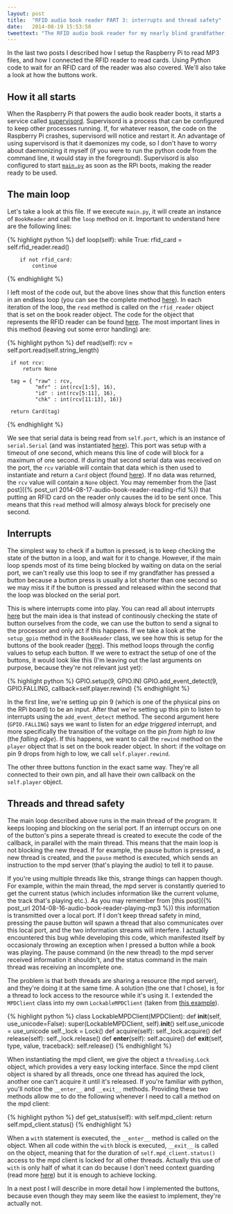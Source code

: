 ```yaml
---
layout: post
title:  "RFID audio book reader PART 3: interrupts and thread safety"
date:   2014-08-19 15:53:50
tweettext: "The RFID audio book reader for my nearly blind grandfather, PART 3: interrupts and thread safety."
---
```


In the last two posts I described how I setup the Raspberry Pi to read MP3 files, and how I connected the RFID reader to read cards. Using Python code to wait for an RFID card of the reader was also covered. We'll also take a look at how the buttons work.


## How it all starts

When the Raspberry Pi that powers the audio book reader boots, it starts a service called [supervisord](http://supervisord.org/). Supervisord is a process that can be configured to keep other processes running. If, for whatever reason, the code on the Raspberry Pi crashes, supervisord will notice and restart it. An advantage of using supervisord is that it daemonizes my code, so I don't have to worry about daemonizing it myself (if you were to run the python code from the command line, it would stay in the foreground). Supervisord is also configured to start [`main.py`](https://github.com/wkjagt/BookPlayer/blob/1.0/main.py) as soon as the RPi boots, making the reader ready to be used.


## The main loop

Let's take a look at this file. If we execute `main.py`, it will create an instance of `BookReader` and call the `loop` method on it. Important to understand here are the following lines:

{% highlight python %}
def loop(self):
    while True:
        rfid_card = self.rfid_reader.read()

        if not rfid_card:
            continue
{% endhighlight %}

I left most of the code out, but the above lines show that this function enters in an endless loop (you can see the complete method [here](https://github.com/wkjagt/BookPlayer/blob/1.0/main.py#L87)). In each iteration of the loop, the `read` method is called on the `rfid_reader` object that is set on the book reader object. The code for the object that represents the RFID reader can be found [here](https://github.com/wkjagt/BookPlayer/blob/1.0/rfid.py). The most important lines in this method (leaving out some error handling) are:

 {% highlight python %}
 def read(self):
     rcv = self.port.read(self.string_length)

     if not rcv:
         return None

     tag = { "raw" : rcv,
             "mfr" : int(rcv[1:5], 16),
             "id" : int(rcv[5:11], 16),
             "chk" : int(rcv[11:13], 16)}
     
     return Card(tag)
{% endhighlight %}


We see that serial data is being read from `self.port`, which is an instance of `serial.Serial` (and was instantiated [here](https://github.com/wkjagt/BookPlayer/blob/1.0/rfid.py#L29)). This port was setup with a timeout of one second, which means this line of code will block for a maximum of one second. If during that second serial data was received on the port, the `rcv` variable will contain that data which is then used to instantiate and return a `Card` object (found [here](https://github.com/wkjagt/BookPlayer/blob/1.0/rfid.py#L55)). If no data was returned, the `rcv` value will contain a `None` object. You may remember from the [last post]({% post_url 2014-08-17-audio-book-reader-reading-rfid %}) that putting an RFID card on the reader only causes the id to be sent once. This means that this `read` method will almosy always block for precisely one second.

## Interrupts

The simplest way to check if a button is pressed, is to keep checking the state of the button in a loop, and wait for it to change. However, if the main loop spends most of its time being blocked by waiting on data on the serial port, we can't really use this loop to see if my grandfather has pressed a button because a button press is usually a lot shorter than one second so we may miss it if the button is pressed and released within the second that the loop was blocked on the serial port.

This is where interrupts come into play. You can read all about interrupts [here](http://en.wikipedia.org/wiki/Interrupt) but the main idea is that instead of continously checking the state of button ourselves from the code, we can use the button to send a signal to the processor and only act if this happens. If we take a look at the `setup_gpio` method in the `BookReader` class, we see how this is setup for the buttons of the book reader ([here](https://github.com/wkjagt/BookPlayer/blob/1.0/main.py#L59)). This method loops through the config values to setup each button. If we were to extract the setup of one of the buttons, it would look like this (I'm leaving out the last arguments on purpose, because they're not relevant just yet):

{% highlight python %}
GPIO.setup(9, GPIO.IN)
GPIO.add_event_detect(9, GPIO.FALLING, callback=self.player.rewind)
{% endhighlight %}

In the first line, we're setting up pin 9 (which is one of the physical pins on the RPi board) to be an input. After that we're setting up this pin to listen to interrupts using the `add_event_detect` method. The second argument here (`GPIO.FALLING`) says we want to listen for an *edge triggered* interrupt, and more specifically the transition of the voltage on the pin *from high to low* (the *falling edge*). If this happens, we want to call the `rewind` method on the `player` object that is set on the book reader object. In short: if the voltage on pin 9 drops from high to low, we call `self.player.rewind`.

The other three buttons function in the exact same way. They're all connected to their own pin, and all have their own callback on the `self.player` object.

## Threads and thread safety

The main loop described above runs in the main thread of the program. It keeps looping and blocking on the serial port. If an interrupt occurs on one of the button's pins a seperate thread is created to execute the code of the callback, in parallel with the main thread. This means that the main loop is not blocking the new thread. If for example, the pause button is pressed, a new thread is created, and the `pause` method is executed, which sends an instruction to the mpd server (that's playing the audio) to tell it to pause.

If you're using multiple threads like this, strange things can happen though. For example, within the main thread, the mpd server is constantly queried to get the current status (which includes information like the current volume, the track that's playing etc.). As you may remember from [this post]({% post_url 2014-08-16-audio-book-reader-playing-mp3 %}) this information is transmitted over a local port. If I don't keep thread safety in mind, pressing the pause button will spawn a thread that also communicates over this local port, and the two information streams will interfere. I actually encountered this bug while developing this code, which manifested itself by occasionaly throwing an exception when I pressed a button while a book was playing. The pause command (in the new thread) to the mpd server received information it shouldn't, and the status command in the main thread was receiving an incomplete one.

The problem is that both threads are sharing a resource (the mpd server), and they're doing it at the same time. A solution (the one that I chose), is for a thread to lock access to the resource while it's using it. I extended the `MPDClient` class into my own `LockableMPDClient` (taken from [this example](https://github.com/Mic92/python-mpd2/blob/master/examples/locking.py)).

{% highlight python %}
class LockableMPDClient(MPDClient):
    def __init__(self, use_unicode=False):
        super(LockableMPDClient, self).__init__()
        self.use_unicode = use_unicode
        self._lock = Lock()
    def acquire(self):
        self._lock.acquire()
    def release(self):
        self._lock.release()
    def __enter__(self):
        self.acquire()
    def __exit__(self, type, value, traceback):
        self.release()
{% endhighlight %}

When instantiating the mpd client, we give the object a `threading.Lock` object, which provides a very easy locking interface. Since the mpd client object is shared by all threads, once one thread has aquired the lock, another one can't acquire it until it's released. If you're familiar with python, you'll notice the `__enter__` and `__exit__` methods. Providing these two methods allow me to do the following whenever I need to call a method on the mpd client:

{% highlight python %}
def get_status(self):
    with self.mpd_client:
        return self.mpd_client.status()
{% endhighlight %}

When a `with` statement is executed, the `__enter__` method is called on the object. When all code within the `with` block is executed, `__exit__` is called on the object, meaning that for the duration of `self.mpd_client.status()` access to the mpd client is locked for all other threads. Actually this use of `with` is only half of what it can do because I don't need context guarding (read more [here](http://effbot.org/zone/python-with-statement.htm)) but it is enough to achieve locking.

In a next post I will describe in more detail how I implemented the buttons, because even though they may seem like the easiest to implement, they're actually not.